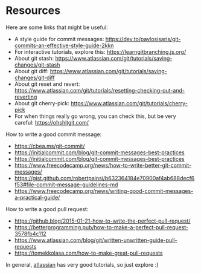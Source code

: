 # Resources 

Here are some links that might be useful:
 
 - A style guide for commit messages: https://dev.to/pavlosisaris/git-commits-an-effective-style-guide-2kkn
 - For interactive tutorials, explore this: https://learngitbranching.js.org/
 - About git stash: https://www.atlassian.com/git/tutorials/saving-changes/git-stash
 - About git diff: https://www.atlassian.com/git/tutorials/saving-changes/git-diff
 - About git reset and revert: https://www.atlassian.com/git/tutorials/resetting-checking-out-and-reverting
 - About git cherry-pick: https://www.atlassian.com/git/tutorials/cherry-pick
 - For when things really go wrong, you can check this, but be very careful: https://ohshitgit.com/

How to write a good commit message:
 - https://cbea.ms/git-commit/
 - https://initialcommit.com/blog/git-commit-messages-best-practices
 - https://initialcommit.com/blog/git-commit-messages-best-practices
 - https://www.freecodecamp.org/news/how-to-write-better-git-commit-messages/
 - https://gist.github.com/robertpainsi/b632364184e70900af4ab688decf6f53#file-commit-message-guidelines-md
 - https://www.freecodecamp.org/news/writing-good-commit-messages-a-practical-guide/

 How to write a good pull request:
 - https://github.blog/2015-01-21-how-to-write-the-perfect-pull-request/
 - https://betterprogramming.pub/how-to-make-a-perfect-pull-request-3578fb4c112
 - https://www.atlassian.com/blog/git/written-unwritten-guide-pull-requests
 - https://tomekkolasa.com/how-to-make-great-pull-requests


In general, [atlassian](https://www.atlassian.com/git/tutorials/) has very good tutorials, so just explore :) 